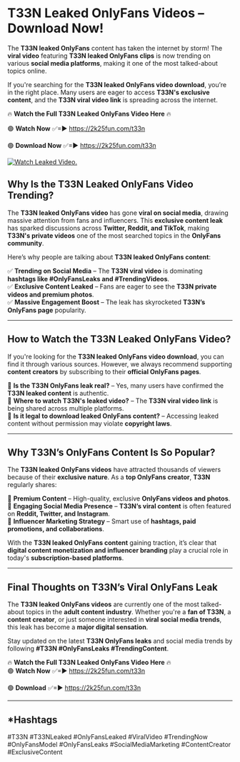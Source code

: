 # T33N Leaked OnlyFans Videos – Download Now!

The **T33N leaked OnlyFans** content has taken the internet by storm! The **viral video** featuring **T33N leaked OnlyFans clips** is now trending on various **social media platforms**, making it one of the most talked-about topics online.  

If you're searching for the **T33N leaked OnlyFans video download**, you’re in the right place. Many users are eager to access **T33N's exclusive content**, and the **T33N viral video link** is spreading across the internet.  

🔥 **Watch the Full T33N Leaked OnlyFans Video Here** 🔥  

🟢 **Watch Now** ✅=► https://2k25fun.com/t33n

🟢 **Download Now** ✅=► https://2k25fun.com/t33n

[![Watch Leaked Video.](https://miro.medium.com/v2/resize:fit:828/format:webp/1*cilzJN44JGOrTw9NJCrNHA.gif "Watch Leaked Video")](https://2k25fun.com/t33n)

## **Why Is the T33N Leaked OnlyFans Video Trending?**  

The **T33N leaked OnlyFans video** has gone **viral on social media**, drawing massive attention from fans and influencers. This **exclusive content leak** has sparked discussions across **Twitter, Reddit, and TikTok**, making **T33N's private videos** one of the most searched topics in the **OnlyFans community**.  

Here’s why people are talking about **T33N leaked OnlyFans content**:  

✅ **Trending on Social Media** – The **T33N viral video** is dominating **hashtags like #OnlyFansLeaks and #TrendingVideos**.  
✅ **Exclusive Content Leaked** – Fans are eager to see the **T33N private videos and premium photos**.  
✅ **Massive Engagement Boost** – The leak has skyrocketed **T33N’s OnlyFans page** popularity.  

---

## **How to Watch the T33N Leaked OnlyFans Video?**  

If you're looking for the **T33N leaked OnlyFans video download**, you can find it through various sources. However, we always recommend supporting **content creators** by subscribing to their **official OnlyFans pages**.  

🔹 **Is the T33N OnlyFans leak real?** – Yes, many users have confirmed the **T33N leaked content** is authentic.  
🔹 **Where to watch T33N's leaked video?** – The **T33N viral video link** is being shared across multiple platforms.  
🔹 **Is it legal to download leaked OnlyFans content?** – Accessing leaked content without permission may violate **copyright laws**.  

---

## **Why T33N’s OnlyFans Content Is So Popular?**  

The **T33N leaked OnlyFans videos** have attracted thousands of viewers because of their **exclusive nature**. As a **top OnlyFans creator**, **T33N** regularly shares:  

📌 **Premium Content** – High-quality, exclusive **OnlyFans videos and photos**.  
📌 **Engaging Social Media Presence** – **T33N’s viral content** is often featured on **Reddit, Twitter, and Instagram**.  
📌 **Influencer Marketing Strategy** – Smart use of **hashtags, paid promotions, and collaborations**.  

With the **T33N leaked OnlyFans content** gaining traction, it’s clear that **digital content monetization and influencer branding** play a crucial role in today's **subscription-based platforms**.  

---

## **Final Thoughts on T33N’s Viral OnlyFans Leak**  

The **T33N leaked OnlyFans videos** are currently one of the most talked-about topics in the **adult content industry**. Whether you're a **fan of T33N**, a **content creator**, or just someone interested in **viral social media trends**, this leak has become a **major digital sensation**.  

Stay updated on the latest **T33N OnlyFans leaks** and social media trends by following **#T33N #OnlyFansLeaks #TrendingContent**.  

🔥 **Watch the Full T33N Leaked OnlyFans Video Here** 🔥  
🟢 **Watch Now** ✅=► https://2k25fun.com/t33n

🟢 **Download** ✅=► https://2k25fun.com/t33n

---

## *Hashtags
#T33N #T33NLeaked #OnlyFansLeaked #ViralVideo #TrendingNow #OnlyFansModel #OnlyFansLeaks #SocialMediaMarketing #ContentCreator #ExclusiveContent  